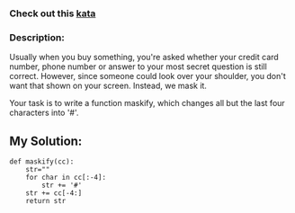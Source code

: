 ### Check out this [kata](https://www.codewars.com/kata/5412509bd436bd33920011bc)

### Description:

Usually when you buy something, you're asked whether your credit card number, phone number or answer to your most secret question is still correct. However, since someone could look over your shoulder, you don't want that shown on your screen. Instead, we mask it.

Your task is to write a function maskify, which changes all but the last four characters into '#'.



## My Solution:
```
def maskify(cc):
    str=""
    for char in cc[:-4]:
        str += '#'
    str += cc[-4:]
    return str
```
